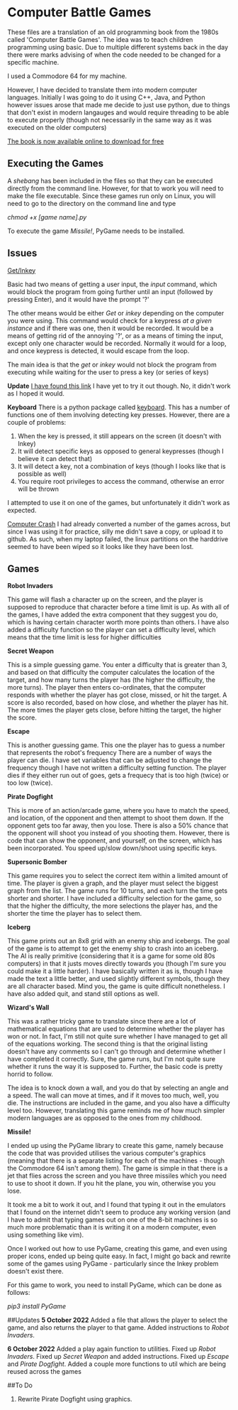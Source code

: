 # Computer Battle Games

These files are a translation of an old programming book from the 1980s
called 'Computer Battle Games'. The idea was to teach children programming
using basic. Due to multiple different systems back in the day there were marks
advising of when the code needed to be changed for a specific machine.

I used a Commodore 64 for my machine.

However, I have decided to translate them into modern computer languages. Initially
I was going to do it using C++, Java, and Python however issues arose that made me
decide to just use python, due to things that don't exist in modern langauges and would
require threading to be able to execute properly (though not necessarily in the same way
as it was executed on the older computers)

[The book is now available online to download for free](https://drive.google.com/file/d/0Bxv0SsvibDMTVUExUjFhTURCSU0/view)

## Executing the Games

A *shebang* has been included in the files so that they can be executed directly from the
command line. However, for that to work you will need to make the file executable. Since these
games run only on Linux, you will need to go to the directory on the command line and type

*chmod +x [game name].py*

To execute the game *Missile!*, PyGame needs to be installed.

## Issues

<ins>Get/Inkey</ins>

Basic had two means of getting a user input, the *input* command, which would block the
program from going further until an input (followed by pressing Enter), and it would 
have the prompt '?'

The other means would be either *Get* or *inkey* depending on the computer you were using. This
command would check for a keypress *at a given instance* and if there was one, then it would be recorded.
It would be a means of getting rid of the annoying '?', or as a means of timing the input, except
only one character would be recorded. Normally it would for a loop, and once keypress is detected, it
would escape from the loop.

The main idea is that the *get* or *inkey* would not block the program from executing while waiting
for the user to press a key (or series of keys)

**Update**
[I have found this link](https://stackoverflow.com/questions/60896414/python-preferably-3-equivalent-to-inkey)
I have yet to try it out though.
No, it didn't work as I hoped it would.

**Keyboard**
There is a python package called [keyboard](https://pypi.org/project/keyboard/). This has a number of functions
one of them involving detecting key presses. However, there are a couple of problems:

1) When the key is pressed, it still appears on the screen (it doesn't with Inkey)
2) It will detect specific keys as opposed to general keypresses (though I believe it can detect that)
3) It will detect a key, not a combination of keys (though I looks like that is possible as well)
4) You require root privileges to access the command, otherwise an error will be thrown

I attempted to use it on one of the games, but unfortunately it didn't work as expected.

<ins>Computer Crash</ins>
I had already converted a number of the games across, but since I was using it for practice, silly me
didn't save a copy, or upload it to github. As such, when my laptop failed, the linux partitions on the
harddrive seemed to have been wiped so it looks like they have been lost.

## Games

**Robot Invaders**

This game will flash a character up on the screen, and the player is supposed to reproduce that character
before a time limit is up. As with all of the games, I have added the extra component that they suggest you
do, which is having certain character worth more points than others. I have also added a difficulty
function so the player can set a difficulty level, which means that the time limit is less for higher
difficulties

**Secret Weapon**

This is a simple guessing game. You enter a difficulty that is greater than 3, and based on that difficulty
the computer calculates the location of the target, and how many turns the player has (the higher the difficulty, the more turns). The player then enters co-ordinates, that the computer responds with whether the
player has got close, missed, or hit the target. A score is also recorded, based on how close, and whether the
player has hit. The more times the player gets close, before hitting the target, the higher the score.

**Escape**

This is another guessing game. This one the player has to guess a number that represents the robot's frequency
There are a number of ways the player can die. I have set variables that can be adjusted to change the
frequency though I have not written a difficulty setting function. The player dies if they either run out of
goes, gets a frequecy that is too high (twice) or too low (twice).

**Pirate Dogfight**

This is more of an action/arcade game, where you have to match the speed, and location, of the opponent
and then attempt to shoot them down. If the opponent gets too far away, then you lose. There is also a 50%
chance that the opponent will shoot you instead of you shooting them. However, there is code that can show
the opponent, and yourself, on the screen, which has been incorporated. You speed up/slow down/shoot using
specific keys.

**Supersonic Bomber**

This game requires you to select the correct item within a limited amount of 
time. The player is given a graph, and the player must select the biggest graph
from the list. The game runs for 10 turns, and each turn the time gets shorter
and shorter. I have included a difficulty selection for the game, so that the
higher the difficulty, the more selections the player has, and the shorter
the time the player has to select them.

**Iceberg**

This game prints out an 8x8 grid with an enemy ship and icebergs. The goal of the game is to attempt to
get the enemy ship to crash into an iceberg. The AI is really primitive (considering that it is a game for
some old 80s computers) in that it justs moves directly towards you (though I'm sure you could make it a
little harder). I have basically written it as is, though I have made the text a little better, and used
slightly different symbols, though they are all character based. Mind you, the game is quite difficult
nonetheless. I have also added quit, and stand still options as well.

**Wizard's Wall**

This was a rather tricky game to translate since there are a lot of mathematical equations that are used to
determine whether the player has won or not. In fact, I'm still not quite sure whether I have managed to get
all of the equations working. The second thing is that the original listing doesn't have any comments so I
can't go through and determine whether I have completed it correctly. Sure, the game runs, but I'm not quite
sure whether it runs the way it is supposed to. Further, the basic code is pretty horrid to follow.

The idea is to knock down a wall, and you do that by selecting an angle and a speed. The wall can move at
times, and if it moves too much, well, you die. The instructions are included in the game, and you also
have a difficulty level too. However, translating this game reminds me of how much simpler modern languages
are as opposed to the ones from my childhood.

**Missile!**

I ended up using the PyGame library to create this game, namely because the code that was provided utilises
the various computer's graphics (meaning that there is a separate listing for each of the machines - though
the Commodore 64 isn't among them). The game is simple in that there is a jet that flies across the screen and
you have three missiles which you need to use to shoot it down. If you hit the plane, you win, otherwise you
you lose.

It took me a bit to work it out, and I found that typing it out in the emulators that I found on the internet
didn't seem to produce any working version (and I have to admit that typing games out on one of the 8-bit
machines is so much more problematic than it is writing it on a modern computer, even using something like
vim).

Once I worked out how to use PyGame, creating this game, and even using proper icons, ended up being quite
easy. In fact, I might go back and rewrite some of the games using PyGame - particularly since the Inkey
problem doesn't exist there.

For this game to work, you need to install PyGame, which can be done as follows:

*pip3 install PyGame*

##Updates
**5 October 2022**
Added a file that allows the player to select the game, and also returns the player to that game. Added instructions
to *Robot Invaders*.

**6 October 2022**
Added a play again function to utilities. Fixed up *Robot Invaders*. Fixed up *Secret Weapon* and added instructions.
Fixed up *Escape* and *Pirate Dogfight*. Added a couple more functions to util which are being reused across the games

##To Do
1) Rewrite Pirate Dogfight using graphics.

